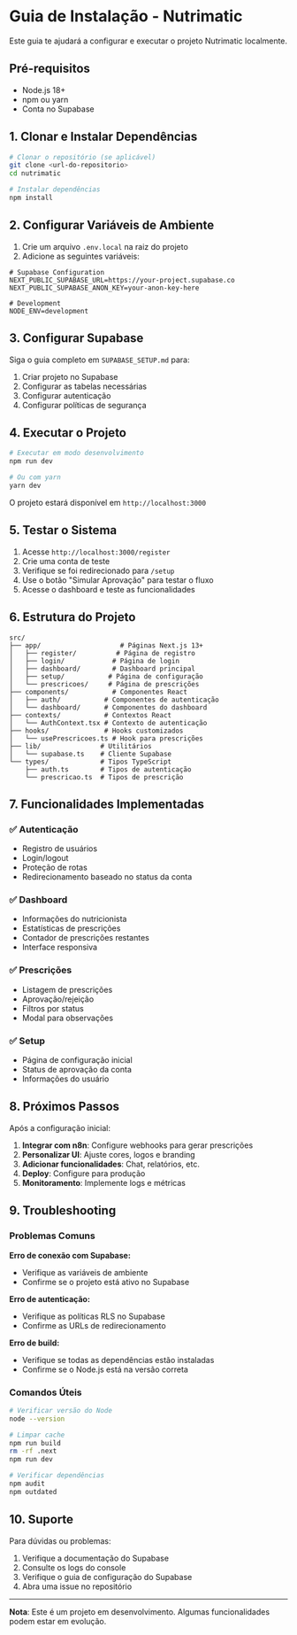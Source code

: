 # Guia de Instalação - Nutrimatic

Este guia te ajudará a configurar e executar o projeto Nutrimatic localmente.

## Pré-requisitos

- Node.js 18+ 
- npm ou yarn
- Conta no Supabase

## 1. Clonar e Instalar Dependências

```bash
# Clonar o repositório (se aplicável)
git clone <url-do-repositorio>
cd nutrimatic

# Instalar dependências
npm install
```

## 2. Configurar Variáveis de Ambiente

1. Crie um arquivo `.env.local` na raiz do projeto
2. Adicione as seguintes variáveis:

```env
# Supabase Configuration
NEXT_PUBLIC_SUPABASE_URL=https://your-project.supabase.co
NEXT_PUBLIC_SUPABASE_ANON_KEY=your-anon-key-here

# Development
NODE_ENV=development
```

## 3. Configurar Supabase

Siga o guia completo em `SUPABASE_SETUP.md` para:

1. Criar projeto no Supabase
2. Configurar as tabelas necessárias
3. Configurar autenticação
4. Configurar políticas de segurança

## 4. Executar o Projeto

```bash
# Executar em modo desenvolvimento
npm run dev

# Ou com yarn
yarn dev
```

O projeto estará disponível em `http://localhost:3000`

## 5. Testar o Sistema

1. Acesse `http://localhost:3000/register`
2. Crie uma conta de teste
3. Verifique se foi redirecionado para `/setup`
4. Use o botão "Simular Aprovação" para testar o fluxo
5. Acesse o dashboard e teste as funcionalidades

## 6. Estrutura do Projeto

```
src/
├── app/                    # Páginas Next.js 13+
│   ├── register/          # Página de registro
│   ├── login/            # Página de login
│   ├── dashboard/        # Dashboard principal
│   ├── setup/           # Página de configuração
│   └── prescricoes/     # Página de prescrições
├── components/           # Componentes React
│   ├── auth/           # Componentes de autenticação
│   └── dashboard/      # Componentes do dashboard
├── contexts/           # Contextos React
│   └── AuthContext.tsx # Contexto de autenticação
├── hooks/              # Hooks customizados
│   └── usePrescricoes.ts # Hook para prescrições
├── lib/               # Utilitários
│   └── supabase.ts    # Cliente Supabase
└── types/             # Tipos TypeScript
    ├── auth.ts        # Tipos de autenticação
    └── prescricao.ts  # Tipos de prescrição
```

## 7. Funcionalidades Implementadas

### ✅ Autenticação
- Registro de usuários
- Login/logout
- Proteção de rotas
- Redirecionamento baseado no status da conta

### ✅ Dashboard
- Informações do nutricionista
- Estatísticas de prescrições
- Contador de prescrições restantes
- Interface responsiva

### ✅ Prescrições
- Listagem de prescrições
- Aprovação/rejeição
- Filtros por status
- Modal para observações

### ✅ Setup
- Página de configuração inicial
- Status de aprovação da conta
- Informações do usuário

## 8. Próximos Passos

Após a configuração inicial:

1. **Integrar com n8n**: Configure webhooks para gerar prescrições
2. **Personalizar UI**: Ajuste cores, logos e branding
3. **Adicionar funcionalidades**: Chat, relatórios, etc.
4. **Deploy**: Configure para produção
5. **Monitoramento**: Implemente logs e métricas

## 9. Troubleshooting

### Problemas Comuns

**Erro de conexão com Supabase:**
- Verifique as variáveis de ambiente
- Confirme se o projeto está ativo no Supabase

**Erro de autenticação:**
- Verifique as políticas RLS no Supabase
- Confirme as URLs de redirecionamento

**Erro de build:**
- Verifique se todas as dependências estão instaladas
- Confirme se o Node.js está na versão correta

### Comandos Úteis

```bash
# Verificar versão do Node
node --version

# Limpar cache
npm run build
rm -rf .next
npm run dev

# Verificar dependências
npm audit
npm outdated
```

## 10. Suporte

Para dúvidas ou problemas:

1. Verifique a documentação do Supabase
2. Consulte os logs do console
3. Verifique o guia de configuração do Supabase
4. Abra uma issue no repositório

---

**Nota**: Este é um projeto em desenvolvimento. Algumas funcionalidades podem estar em evolução. 